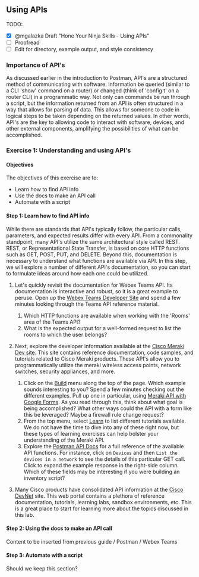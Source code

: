 ## Using APIs

TODO:

- [x] @mgalazka Draft "Hone Your Ninja Skills - Using APIs"
- [ ] Proofread
- [ ] Edit for directory, example output, and style consistency

### Importance of API's

As discussed earlier in the introduction to Postman, API's are a structured method of communicating with software. Information be queried (similar to a CLI 'show' command on a router) or changed (think of 'config t' on a router CLI) in a programmatic way. Not only can commands be run through a script, but the information returned from an API is often structured in a way that allows for parsing of data. This allows for someone to code in logical steps to be taken depending on the returned values. In other words, API's are the key to allowing code to interact with software, devices, and other external components, amplifying the possibilities of what can be accomplished.

### Exercise 1: Understanding and using API's

#### Objectives

The objectives of this exercise are to:
* Learn how to find API info
* Use the docs to make an API call
* Automate with a script

#### Step 1: Learn how to find API info

While there are standards that API's typically follow, the particular calls, parameters, and expected results differ with every API. From a commonality standpoint, many API's utilize the same architectural style called REST. REST, or Representational State Transfer, is based on core HTTP functions such as GET, POST, PUT, and DELETE. Beyond this, documentation is necessary to understand what functions are available via API. In this step, we will explore a number of different API's documentation, so you can start to formulate ideas around how each one could be utilized.

1. Let's quickly revisit the documentation for Webex Teams API. Its documentation is interactive and robust, so it is a great example to peruse. Open up the [Webex Teams Developer Site](https://developer.webex.com/getting-started.html) and spend a few minutes looking through the Teams API reference material.
    1. Which HTTP functions are available when working with the 'Rooms' area of the Teams API?
    2. What is the expected output for a well-formed request to list the rooms to which the user belongs?

2. Next, explore the developer information available at the [Cisco Meraki Dev site](https://create.meraki.io). This site contains reference documentation, code samples, and tutorials related to Cisco Meraki products. These API's allow you to programmatically utilize the meraki wireless access points, network switches, security appliances, and more.
    1. Click on the [Build](https://create.meraki.io/build/) menu along the top of the page. Which example sounds interesting to you? Spend a few minutes checking out the different examples. Pull up one in particular, using [Meraki API with Google Forms](https://create.meraki.io/build/google-forms-with-the-dashboard-api/). As you read through this, think about what goal is being accomplished? What other ways could the API with a form like this be leveraged? Maybe a firewall rule change request?
    2. From the top menu, select [Learn](https://create.meraki.io/learn/) to list different tutorials available. We do not have the time to dive into any of these right now, but these types of learning exercises can help bolster your understanding of the Meraki API.
    3. Explore the [Postman API Docs](https://create.meraki.io/postman) for a full reference of the available API functions. For instance, click on `Devices` and then `List the devices in a network` to see the details of this particular GET call. Click to expand the example response in the right-side column. Which of these fields may be interesting if you were building an inventory script?

3. Many Cisco products have consolidated API information at the [Cisco DevNet](https://developer.cisco.com/) site. This web portal contains a plethora of reference documentation, tutorials, learning labs, sandbox environments, etc. This is a great place to start for learning more about the topics discussed in this lab.

#### Step 2: Using the docs to make an API call

Content to be inserted from previous guide / Postman / Webex Teams

#### Step 3: Automate with a script

Should we keep this section?

